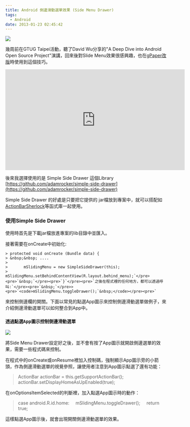 ```yaml
---
title: Android 側邊滑動選單效果 (Side Menu Drawer)
tags:
  - Android
date: 2013-01-23 02:45:42
---
```


[![](http://1.bp.blogspot.com/-WKOpggVsikA/UP3c27pO4OI/AAAAAAAAC9A/ODUnR5JnCuw/s400/slide_menu.png)](http://1.bp.blogspot.com/-WKOpggVsikA/UP3c27pO4OI/AAAAAAAAC9A/ODUnR5JnCuw/s1600/slide_menu.png)

幾周前在GTUG Taipei活動，聽了David Wu分享的"A Deep Dive into Android Open Source Project"演講，回來後對Slide Menu效果很感興趣，也在[gPaper改版](http://blog.gasolin.idv.tw/2013/01/app-gpaper-20.html)時使用到這個技巧。

<iframe allowfullscreen="" frameborder="0" height="315" src="http://www.youtube.com/embed/gwB8xkTckKc" width="560"></iframe>

後來我選擇使用的是 Simple Side Drawer 這個Library
[https://github.com/adamrocker/simple-side-drawer](https://github.com/adamrocker/simple-side-drawer)

Simple Side Drawer 的好處是只要把它提供的 jar檔放到專案中，就可以搭配如[ActionBarSherlock](http://actionbarsherlock.com/)等函式庫一起使用。

### 使用Simple Side Drawer 

使用時首先是下載jar檔放進專案的lib目錄中並匯入。

接著需要在onCreate中初始化: 

```
> protected void onCreate (Bundle data) {
> &nbsp;&nbsp; ....
> 
>       mSlidingMenu = new SimpleSideDrawer(this);
>       mSlidingMenu.setBehindContentView(R.layout.behind_menu);`</pre><pre>`&nbsp;`</pre><pre>`}`</pre><pre>`之後在程式裡的任何地方，都可以透過呼叫:`</pre><pre>`&nbsp;`</pre>> <pre>`<code>mSlidingMenu.toggleDrawer();`&nbsp;</code></pre><pre>`
```

來控制側邊欄的開關。下面以常見的點選App圖示來控制側邊滑動選單做例子，來介紹側邊滑動選單可以如何整合到App中。

### `透過點選App圖示控制側邊滑動選單`
    
[![](http://4.bp.blogspot.com/-AChA2Yti7js/UP8y1DSBWeI/AAAAAAAAC9g/Y0hun9R4SSQ/s320/%E8%9E%A2%E5%B9%95%E5%BF%AB%E7%85%A7+2013-01-23+%E4%B8%8A%E5%8D%888.45.22.png)](http://4.bp.blogspot.com/-AChA2Yti7js/UP8y1DSBWeI/AAAAAAAAC9g/Y0hun9R4SSQ/s1600/%E8%9E%A2%E5%B9%95%E5%BF%AB%E7%85%A7+2013-01-23+%E4%B8%8A%E5%8D%888.45.22.png)
    
將Side Menu Drawer設定好之後，並不會有按了App圖示就開啟側邊選單的效果，需要一些程式碼來控制。
    
在程式中的onCreate或onResume裡加入控制碼，強制顯示App圖示旁的小箭頭，作為側邊滑動選單的視覺參照，讓使用者注意到App圖示點選了還有功能：

> ActionBar actionBar = this.getSupportActionBar();
> actionBar.setDisplayHomeAsUpEnabled(true);

在onOptionsItemSelected的判斷裡，加入點選App圖示時的動作：

> case android.R.id.home:
> &nbsp; &nbsp; mSlidingMenu.toggleDrawer();
> &nbsp; &nbsp; return true;

這樣點選App圖示後，就會出現開關側邊滑動選單的效果。
